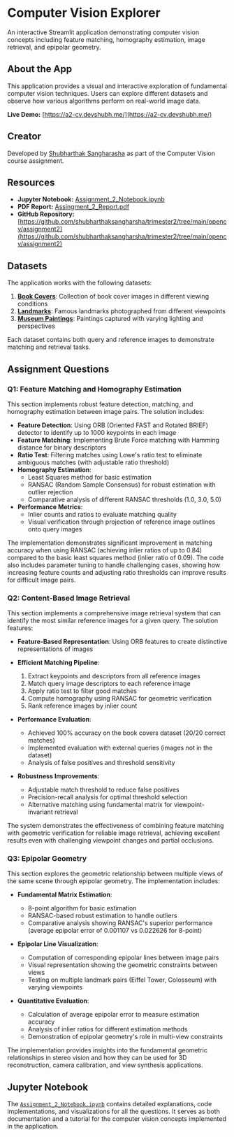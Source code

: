# Computer Vision Explorer

An interactive Streamlit application demonstrating computer vision concepts including feature matching, homography estimation, image retrieval, and epipolar geometry.

## About the App

This application provides a visual and interactive exploration of fundamental computer vision techniques. Users can explore different datasets and observe how various algorithms perform on real-world image data.

**Live Demo:** [https://a2-cv.devshubh.me/](https://a2-cv.devshubh.me/)

## Creator

Developed by [Shubharthak Sangharasha](https://devshubh.me/) as part of the Computer Vision course assignment.

## Resources

- **Jupyter Notebook:** [Assignment_2_Notebook.ipynb](https://github.com/shubharthaksangharsha/trimester2/blob/main/opencv/assignment2/Assignment_2_Notebook.ipynb)
- **PDF Report:** [Assingment_2_Report.pdf](https://github.com/shubharthaksangharsha/trimester2/blob/main/opencv/assignment2/Assingment_2_Report.pdf)
- **GitHub Repository:** [https://github.com/shubharthaksangharsha/trimester2/tree/main/opencv/assignment2](https://github.com/shubharthaksangharsha/trimester2/tree/main/opencv/assignment2)

## Datasets

The application works with the following datasets:

1. **[Book Covers](https://github.com/shubharthaksangharsha/trimester2/blob/main/opencv/assignment2/A2_smvs/book_covers)**: Collection of book cover images in different viewing conditions
2. **[Landmarks](https://github.com/shubharthaksangharsha/trimester2/blob/main/opencv/assignment2/A2_smvs/landmarks)**: Famous landmarks photographed from different viewpoints
3. **[Museum Paintings](https://github.com/shubharthaksangharsha/trimester2/blob/main/opencv/assignment2/A2_smvs/museum_paintings)**: Paintings captured with varying lighting and perspectives

Each dataset contains both query and reference images to demonstrate matching and retrieval tasks.

## Assignment Questions

### Q1: Feature Matching and Homography Estimation

This section implements robust feature detection, matching, and homography estimation between image pairs. The solution includes:

- **Feature Detection**: Using ORB (Oriented FAST and Rotated BRIEF) detector to identify up to 1000 keypoints in each image
- **Feature Matching**: Implementing Brute Force matching with Hamming distance for binary descriptors
- **Ratio Test**: Filtering matches using Lowe's ratio test to eliminate ambiguous matches (with adjustable ratio threshold)
- **Homography Estimation**: 
  - Least Squares method for basic estimation
  - RANSAC (Random Sample Consensus) for robust estimation with outlier rejection
  - Comparative analysis of different RANSAC thresholds (1.0, 3.0, 5.0)
- **Performance Metrics**:
  - Inlier counts and ratios to evaluate matching quality
  - Visual verification through projection of reference image outlines onto query images

The implementation demonstrates significant improvement in matching accuracy when using RANSAC (achieving inlier ratios of up to 0.84) compared to the basic least squares method (inlier ratio of 0.09). The code also includes parameter tuning to handle challenging cases, showing how increasing feature counts and adjusting ratio thresholds can improve results for difficult image pairs.

### Q2: Content-Based Image Retrieval

This section implements a comprehensive image retrieval system that can identify the most similar reference images for a given query. The solution features:

- **Feature-Based Representation**: Using ORB features to create distinctive representations of images
- **Efficient Matching Pipeline**:
  1. Extract keypoints and descriptors from all reference images
  2. Match query image descriptors to each reference image
  3. Apply ratio test to filter good matches
  4. Compute homography using RANSAC for geometric verification
  5. Rank reference images by inlier count
  
- **Performance Evaluation**:
  - Achieved 100% accuracy on the book covers dataset (20/20 correct matches)
  - Implemented evaluation with external queries (images not in the dataset)
  - Analysis of false positives and threshold sensitivity
  
- **Robustness Improvements**:
  - Adjustable match threshold to reduce false positives
  - Precision-recall analysis for optimal threshold selection
  - Alternative matching using fundamental matrix for viewpoint-invariant retrieval

The system demonstrates the effectiveness of combining feature matching with geometric verification for reliable image retrieval, achieving excellent results even with challenging viewpoint changes and partial occlusions.

### Q3: Epipolar Geometry

This section explores the geometric relationship between multiple views of the same scene through epipolar geometry. The implementation includes:

- **Fundamental Matrix Estimation**:
  - 8-point algorithm for basic estimation
  - RANSAC-based robust estimation to handle outliers
  - Comparative analysis showing RANSAC's superior performance (average epipolar error of 0.001107 vs 0.022626 for 8-point)

- **Epipolar Line Visualization**:
  - Computation of corresponding epipolar lines between image pairs
  - Visual representation showing the geometric constraints between views
  - Testing on multiple landmark pairs (Eiffel Tower, Colosseum) with varying viewpoints

- **Quantitative Evaluation**:
  - Calculation of average epipolar error to measure estimation accuracy
  - Analysis of inlier ratios for different estimation methods
  - Demonstration of epipolar geometry's role in multi-view constraints

The implementation provides insights into the fundamental geometric relationships in stereo vision and how they can be used for 3D reconstruction, camera calibration, and view synthesis applications.

## Jupyter Notebook

The [`Assignment_2_Notebook.ipynb`](https://github.com/shubharthaksangharsha/trimester2/blob/main/opencv/assignment2/Assignment_2_Notebook.ipynb) contains detailed explanations, code implementations, and visualizations for all the questions. It serves as both documentation and a tutorial for the computer vision concepts implemented in the application. 